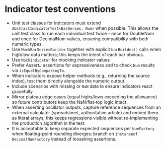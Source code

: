 # Indicator test conventions

- Unit test classes for indicators must extend `AbstractIndicatorTest<BarSeries, Num>` when possible. This allows the unit test class to run each individual test twice - once for DoubleNum and once for DecimalNum values, ensuring compatibility with both numeric types.
- Use `MockBarSeriesBuilder` together with explicit `barBuilder()` calls when high/low data matters; this keeps the intent of each bar obvious.
- Use `MockIndicator` for mocking indicator values
- Prefer AssertJ assertions for expressiveness and to check `Num` results via `isEqualByComparingTo`.
- When indicators expose helper methods (e.g., returning the source index), test them directly alongside the numeric output.
- Include scenarios with missing or `NaN` data to ensure indicators react gracefully.
- Mirror plateau edge cases (equal highs/lows exceeding the allowance) so future contributors keep the NaN/flat-top logic intact.
- When asserting oscillator outputs, capture reference sequences from an external calculator (spreadsheet, authoritative
  article) and embed them as literal arrays; this keeps regressions visible without re-implementing the production algorithm in
  the test.
- It is acceptable to keep separate expected sequences per `NumFactory` when floating-point rounding diverges; branch on
  `instanceof DecimalNumFactory` instead of loosening assertions.
